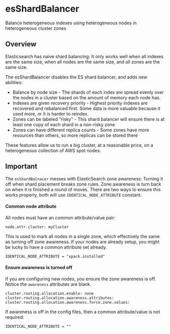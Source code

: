 # esShardBalancer
Balance heterogeneous indexes using heterogeneous nodes in heterogeneous cluster zones

## Overview

Elasticsearch has naive shard balancing: It only works well when all indexes 
are the same size, when all nodes are the same size, and all zones are the 
same size.

The esShardBalancer disables the ES shard balancer, and adds new abilities: 

* Balance by node size - The shards of each index are spread evenly over the 
nodes in a cluster based on the amount of memory each node has.
* Indexes are given recovery priority - Highest priority indexes are recovered 
and rebalanced first.  Some data is more valuable because it used more, or it 
is harder to reindex.
* Zones can be labeled "risky" - This shard balancer will ensure there is at 
least one copy of each shard in a non-risky zone
* Zones can have different replica counts - Some zones have more resources 
than others, so more replicas can be stored there

These features allow us to run a big cluster, at a reasonable price, on a 
heterogeneous collection of AWS spot nodes.

## Important

The `esShardBalnacer` messes with ElasticSearch zone awareness: Turning it off when shard placement breaks zone rules. Zone awareness is turn back on when it is finished a round of moves. There are two ways to ensure this works properly, both will use `IDENTICAL_NODE_ATTRIBUTE` constant.

#### Common node attribute

All nodes must have an common attribute/value pair:

    node.attr.cluster: myCluster

This is used to mark all nodes in a single zone, which effectively the same as turning off zone awareness.  If your nodes are already setup, you might be lucky to have a common attribute set already. 

    IDENTICAL_NODE_ATTRIBUTE = "xpack.installed"
    

#### Ensure awareness is turned off

If you are configuring new nodes, you ensure the zone awareness is off. Notice the `awareness` attributes are blank. 

    cluster.routing.allocation.enable: none
    cluster.routing.allocation.awareness.attributes: 
    cluster.routing.allocation.awareness.force.zone.values:

If awareness is off in the config files, then a common attribute/value is not required:

    IDENTICAL_NODE_ATTRIBUTE = ""
